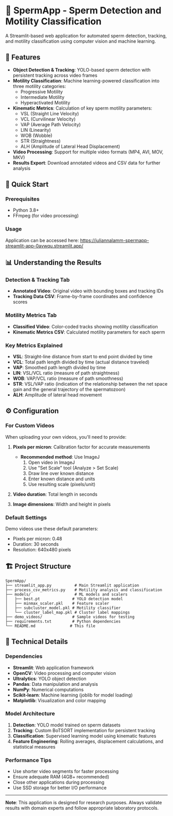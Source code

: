 # 🧬 SpermApp - Sperm Detection and Motility Classification

A Streamlit-based web application for automated sperm detection, tracking, and motility classification using computer vision and machine learning.

## 🎯 Features

- **Object Detection & Tracking**: YOLO-based sperm detection with persistent tracking across video frames
- **Motility Classification**: Machine learning-powered classification into three motility categories:
  - Progressive Motility
  - Intermediate Motility  
  - Hyperactivated Motility
- **Kinematic Metrics**: Calculation of key sperm motility parameters:
  - VSL (Straight Line Velocity)
  - VCL (Curvilinear Velocity)
  - VAP (Average Path Velocity)
  - LIN (Linearity)
  - WOB (Wobble)
  - STR (Straightness)
  - ALH (Amplitude of Lateral Head Displacement)
- **Video Processing**: Support for multiple video formats (MP4, AVI, MOV, MKV)
- **Results Export**: Download annotated videos and CSV data for further analysis

## 🚀 Quick Start

### Prerequisites

- Python 3.8+
- FFmpeg (for video processing)


### Usage

Application can be accessed here: https://juliannalamm-spermapp-streamlit-app-0avwqu.streamlit.app/


## 📊 Understanding the Results

### Detection & Tracking Tab
- **Annotated Video**: Original video with bounding boxes and tracking IDs
- **Tracking Data CSV**: Frame-by-frame coordinates and confidence scores

### Motility Metrics Tab  
- **Classified Video**: Color-coded tracks showing motility classification
- **Kinematic Metrics CSV**: Calculated motility parameters for each sperm

### Key Metrics Explained

- **VSL**: Straight-line distance from start to end point divided by time
- **VCL**: Total path length divided by time (actual distance traveled)
- **VAP**: Smoothed path length divided by time
- **LIN**: VSL/VCL ratio (measure of path straightness)
- **WOB**: VAP/VCL ratio (measure of path smoothness)
- **STR**: VSL/VAP ratio (indication of the relationship between the net space gain and the general trajectory of the spermatozoon) 
- **ALH**: Amplitude of lateral head movement

## ⚙️ Configuration

### For Custom Videos

When uploading your own videos, you'll need to provide:

1. **Pixels per micron**: Calibration factor for accurate measurements
   - **Recommended method**: Use ImageJ
     1. Open video in ImageJ
     2. Use "Set Scale" tool (Analyze > Set Scale)
     3. Draw line over known distance
     4. Enter known distance and units
     5. Use resulting scale (pixels/unit)

2. **Video duration**: Total length in seconds
3. **Image dimensions**: Width and height in pixels

### Default Settings

Demo videos use these default parameters:
- Pixels per micron: 0.48
- Duration: 30 seconds
- Resolution: 640x480 pixels

## 🏗️ Project Structure

```
SpermApp/
├── streamlit_app.py          # Main Streamlit application
├── process_csv_metrics.py    # Motility analysis and classification
├── models/                   # ML models and scalers
│   ├── best.pt              # YOLO detection model
│   ├── minmax_scaler.pkl    # Feature scaler
│   ├── subcluster_model.pkl # Motility classifier
│   └── cluster_label_map.pkl # Cluster label mappings
├── demo_videos/             # Sample videos for testing
├── requirements.txt         # Python dependencies
└── README.md               # This file
```

## 🔧 Technical Details

### Dependencies

- **Streamlit**: Web application framework
- **OpenCV**: Video processing and computer vision
- **Ultralytics**: YOLO object detection
- **Pandas**: Data manipulation and analysis
- **NumPy**: Numerical computations
- **Scikit-learn**: Machine learning (joblib for model loading)
- **Matplotlib**: Visualization and color mapping

### Model Architecture

1. **Detection**: YOLO model trained on sperm datasets
2. **Tracking**: Custom BoTSORT implementation for persistent tracking
3. **Classification**: Supervised learning model using kinematic features
4. **Feature Engineering**: Rolling averages, displacement calculations, and statistical measures


### Performance Tips

- Use shorter video segments for faster processing
- Ensure adequate RAM (4GB+ recommended)
- Close other applications during processing
- Use SSD storage for better I/O performance

---

**Note**: This application is designed for research purposes. Always validate results with domain experts and follow appropriate laboratory protocols. 